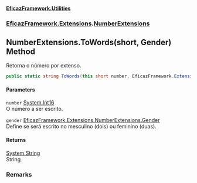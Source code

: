 #### [EficazFramework.Utilities](EficazFramework_Utilities.md 'EficazFramework.Utilities')
### [EficazFramework.Extensions](EficazFramework_Utilities.md#EficazFramework_Extensions 'EficazFramework.Extensions').[NumberExtensions](NumberExtensions.md 'EficazFramework.Extensions.NumberExtensions')
## NumberExtensions.ToWords(short, Gender) Method
Retorna o número por extenso.  
```csharp
public static string ToWords(this short number, EficazFramework.Extensions.NumberExtensions.Gender gender=EficazFramework.Extensions.NumberExtensions.Gender.Masculino);
```
#### Parameters
<a name='EficazFramework_Extensions_NumberExtensions_ToWords(short_EficazFramework_Extensions_NumberExtensions_Gender)_number'></a>
`number` [System.Int16](https://docs.microsoft.com/en-us/dotnet/api/System.Int16 'System.Int16')  
O número a ser escrito.
  
<a name='EficazFramework_Extensions_NumberExtensions_ToWords(short_EficazFramework_Extensions_NumberExtensions_Gender)_gender'></a>
`gender` [EficazFramework.Extensions.NumberExtensions.Gender](https://docs.microsoft.com/en-us/dotnet/api/EficazFramework.Extensions.NumberExtensions.Gender 'EficazFramework.Extensions.NumberExtensions.Gender')  
Define se será escrito no mesculino (dois) ou feminino (duas).
  
#### Returns
[System.String](https://docs.microsoft.com/en-us/dotnet/api/System.String 'System.String')  
String
### Remarks
